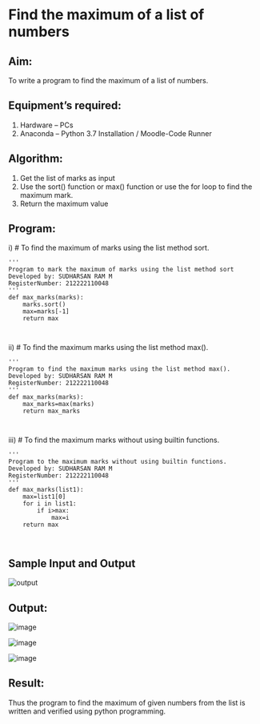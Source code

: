# Find the maximum of a list of numbers
## Aim:
To write a program to find the maximum of a list of numbers.
## Equipment’s required:
1.	Hardware – PCs
2.	Anaconda – Python 3.7 Installation / Moodle-Code Runner
## Algorithm:
1.	Get the list of marks as input
2.	Use the sort() function or max() function or use the for loop to find the maximum mark.
3.	Return the maximum value
## Program:

i)	# To find the maximum of marks using the list method sort.
```
''' 
Program to mark the maximum of marks using the list method sort
Developed by: SUDHARSAN RAM M 
RegisterNumber: 212222110048
'''
def max_marks(marks):
    marks.sort()
    max=marks[-1]
    return max



```

ii)	# To find the maximum marks using the list method max().
```
''' 
Program to find the maximum marks using the list method max().
Developed by: SUDHARSAN RAM M
RegisterNumber: 212222110048
'''
def max_marks(marks):
    max_marks=max(marks)
    return max_marks



```

iii) # To find the maximum marks without using builtin functions.
```
''' 
Program to the maximum marks without using builtin functions.
Developed by: SUDHARSAN RAM M
RegisterNumber: 212222110048
'''
def max_marks(list1):
    max=list1[0]
    for i in list1:
        if i>max:
            max=i
    return max



```
## Sample Input and Output
![output](./img/max_marks1.jpg) 

## Output:
![image](https://github.com/Sudharsanram/FindMaximum/assets/119393980/d196430b-3124-4f49-afb4-ecb590ad0134)

![image](https://github.com/Sudharsanram/FindMaximum/assets/119393980/7883555c-520f-4a8c-b000-3fa85cfc8e61)

![image](https://github.com/Sudharsanram/FindMaximum/assets/119393980/f8a1526a-a5d9-451d-90ad-2b7cf23bb98f)


## Result:
Thus the program to find the maximum of given numbers from the list is written and verified using python programming.
